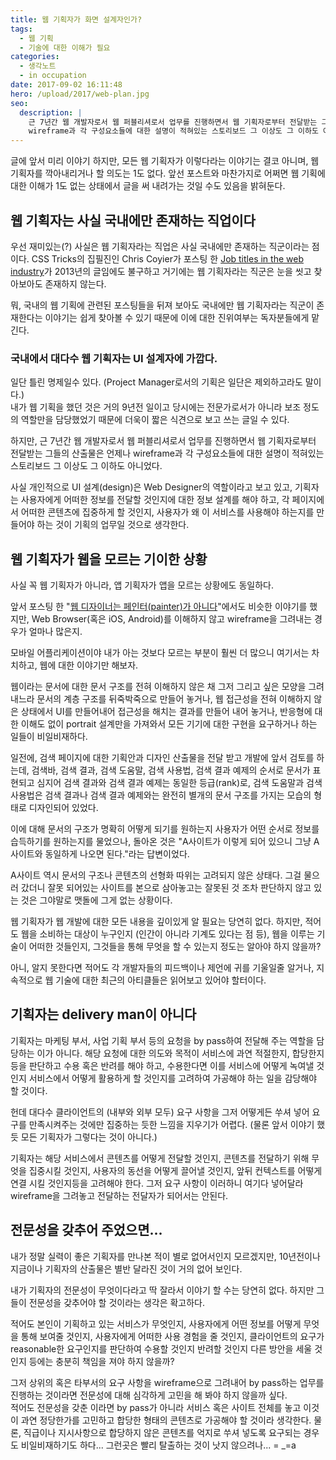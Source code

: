 ```yaml
---
title: 웹 기획자가 화면 설계자인가?
tags:
  - 웹 기획
  - 기술에 대한 이해가 필요
categories:
  - 생각노트
  - in occupation
date: 2017-09-02 16:11:48
hero: /upload/2017/web-plan.jpg
seo:
  description: |
    근 7년간 웹 개발자로서 웹 퍼블리셔로서 업무를 진행하면서 웹 기획자로부터 전달받는 그들의 산출물은 언제나
    wireframe과 각 구성요소들에 대한 설명이 적혀있는 스토리보드 그 이상도 그 이하도 아니었다.
---
```



글에 앞서 미리 이야기 하지만, 모든 웹 기획자가 이렇다라는 이야기는 결코 아니며, 웹 기획자를
깍아내리거나 할 의도는 1도 없다. 앞선 포스트와 마찬가지로 어쩌면 웹 기획에 대한 이해가 1도 없는
상태에서 글을 써 내려가는 것일 수도 있음을 밝혀둔다.

## 웹 기획자는 사실 국내에만 존재하는 직업이다

우선 재미있는(?) 사실은 웹 기획자라는 직업은 사실 국내에만 존재하는 직군이라는 점이다.
CSS Tricks의 집필진인 Chris Coyier가 포스팅 한 [Job titles in the web industry](https://css-tricks.com/job-titles-in-the-web-industry/)가
2013년의 글임에도 불구하고 거기에는 웹 기획자라는 직군은 눈을 씻고 찾아보아도 존재하지 않는다.

뭐, 국내의 웹 기획에 관련된 포스팅들을 뒤져 보아도 국내에만 웹 기획자라는 직군이 존재한다는
이야기는 쉽게 찾아볼 수 있기 때문에 이에 대한 진위여부는 독자분들에게 맡긴다.

### 국내에서 대다수 웹 기획자는 UI 설계자에 가깝다.

일단 틀린 명제일수 있다. (Project Manager로서의 기획은 일단은 제외하고라도 말이다.) <br>
내가 웹 기획을 했던 것은 거의 9년전 일이고 당시에는 전문가로서가 아니라 보조 정도의 역할만을 담당했었기
때문에 더욱이 짧은 식견으로 보고 쓰는 글일 수 있다.

하지만, 근 7년간 웹 개발자로서 웹 퍼블리셔로서 업무를 진행하면서 웹 기획자로부터 전달받는 그들의
산출물은 언제나 wireframe과 각 구성요소들에 대한 설명이 적혀있는 스토리보드 그 이상도 그
이하도 아니었다.

사실 개인적으로 UI 설계(design)은 Web Designer의 역할이라고 보고 있고, 기획자는 사용자에게 어떠한
정보를 전달할 것인지에 대한 정보 설계를 해야 하고, 각 페이지에서 어떠한 콘텐츠에 집중하게 할 것인지,
사용자가 왜 이 서비스를 사용해야 하는지를 만들어야 하는 것이 기획의 업무일 것으로 생각한다.

## 웹 기획자가 웹을 모르는 기이한 상황

사실 꼭 웹 기획자가 아니라, 앱 기획자가 앱을 모르는 상황에도 동일하다.

앞서 포스팅 한 "[웹 디자이너는 페인터(painter)가 아니다](https://mulder21c.github.io/2017/08/18/designer-is-not-painter/)"에서도
비슷한 이야기를 했지만, Web Browser(혹은 iOS, Android)를 이해하지 않고 wireframe을 그려내는 경우가 얼마나 많은지.

모바일 어플리케이션이야 내가 아는 것보다 모르는 부분이 훨씬 더 많으니 여기서는 차치하고, 웹에 대한
이야기만 해보자.

웹이라는 문서에 대한 문서 구조를 전혀 이해하지 않은 채 그저 그리고 싶은 모양을 그려내느라 문서의
계층 구조를 뒤죽박죽으로 만들어 놓거나, 웹 접근성을 전혀 이해하지 않은 상태에서 UI를 만들어내어
접근성을 해치는 결과를 만들어 내어 놓거나, 반응형에 대한 이해도 없이 portrait 설계만을 가져와서
모든 기기에 대한 구현을 요구하거나 하는 일들이 비일비재하다.

일전에, 검색 페이지에 대한 기획안과 디자인 산출물을 전달 받고 개발에 앞서 검토를 하는데,
검색바, 검색 결과, 검색 도움말, 검색 사용법, 검색 결과 예제의 순서로 문서가 표현되고 심지어 검색 결과와
검색 결과  예제는 동일한 등급(rank)로, 검색 도움말과 검색 사용법은 검색 결과나 검색 결과 예제와는
완전히 별개의 문서 구조를 가지는 모습의 형태로 디자인되어 있었다.

이에 대해 문서의 구조가 명확히 어떻게 되기를 원하는지 사용자가 어떤 순서로 정보를 습득하기를 원하는지를
물었으나, 돌아온 것은 "A사이트가 이렇게 되어 있으니 그냥 A사이트와 동일하게 나오면 된다."라는 답변이었다.

A사이트 역시 문서의 구조나 콘텐츠의 선형화 따위는 고려되지 않은 상태다. 그걸 물으러 갔더니 잘못 되어있는
사이트를 본으로 삼아놓고는 잘못된 것 조차 판단하지 않고 있는 것은 그야말로 맷돌에 그게 없는 상황이다.

웹 기획자가 웹 개발에 대한 모든 내용을 깊이있게 알 필요는 당연히 없다. 하지만, 적어도 웹을 소비하는
대상이 누구인지 (인간이 아니라 기계도 있다는 점 등), 웹을 이루는 기술이 어떠한 것들인지, 그것들을
통해 무엇을 할 수 있는지 정도는 알아야 하지 않을까?

아니, 알지 못한다면 적어도 각 개발자들의 피드백이나 제언에 귀를 기울일줄 알거나, 지속적으로 웹 기술에
대한 최근의 아티클들은 읽어보고 있어야 할터이다.

## 기획자는 delivery man이 아니다

기획자는 마케팅 부서, 사업 기획 부서 등의 요청을 by pass하여 전달해 주는 역할을 담당하는 이가 아니다.
해당 요청에 대한 의도와 목적이 서비스에 과연 적절한지, 합당한지등을 판단하고 수용 혹은 반려를 해야 하고,
수용한다면 이를 서비스에 어떻게 녹여낼 것인지 서비스에서 어떻게 활용하게 할 것인지를 고려하여 가공해야
하는 일을 감당해야 할 것이다.

헌데 대다수 클라이언트의 (내부와 외부 모두) 요구 사항을 그저 어떻게든 쑤셔 넣어 요구를 만족시켜주는
것에만 집중하는 듯한 느낌을 지우기가 어렵다. (물론 앞서 이야기 했듯 모든 기획자가 그렇다는 것이 아니다.)

기획자는 해당 서비스에서 콘텐츠를 어떻게 전달할 것인지, 콘텐츠를 전달하기 위해 무엇을 집중시킬 것인지,
사용자의 동선을 어떻게 끌어낼 것인지, 앞뒤 컨텍스트를 어떻게 연결 시킬 것인지등을 고려해야 한다. 그저
요구 사항이 이러하니 여기다 넣어달라 wireframe을 그려놓고 전달하는 전달자가 되어서는 안된다.


## 전문성을 갖추어 주었으면...

내가 정말 실력이 좋은 기획자를 만나본 적이 별로 없어서인지 모르겠지만, 10년전이나 지금이나 기획자의
산출물은 별반 달라진 것이 거의 없어 보인다.

내가 기획자의 전문성이 무엇이다라고 딱 잘라서 이야기 할 수는 당연히 없다. 하지만 그들이 전문성을
갖추어야 할 것이라는 생각은 확고하다.

적어도 본인이 기획하고 있는 서비스가 무엇인지, 사용자에게 어떤 정보를 어떻게 무엇을 통해 보여줄 것인지,
사용자에게 어떠한 사용 경험을 줄 것인지, 클라이언트의 요구가 reasonable한 요구인지를 판단하여 수용할
것인지 반려할 것인지 다른 방안을 세울 것인지 등에는 충분히 책임을 져야 하지 않을까?

그저 상위의 혹은 타부서의 요구 사항을 wireframe으로 그려내어 by pass하는 업무를 진행하는 것이라면
전문성에 대해 심각하게 고민을 해 봐야 하지 않을까 싶다. <br>
적어도 전문성을 갖춘 이라면 by pass가 아니라 서비스 혹은 사이트 전체를 놓고 이것이 과연 정당한가를
고민하고 합당한 형태의 콘텐츠로 가공해야 할 것이라 생각한다. 물론, 직급이나 지시사항으로 합당하지
않은 콘텐츠를 억지로 쑤셔 넣도록 요구되는 경우도 비일비재하기도 하다... 그런곳은 빨리 탈출하는 것이
낫지 않으려나... = _=a
